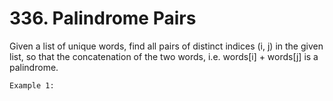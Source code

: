 # 336. Palindrome Pairs

Given a list of unique words, find all pairs of distinct indices (i,
        j) in the given list, so that the concatenation of the two words, i.e. words[i]
        + words[j] is a palindrome.

    Example 1: